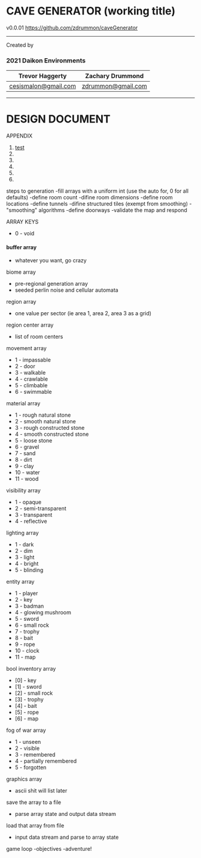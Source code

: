 # CAVE GENERATOR (working title)
v0.0.01
https://github.com/zdrummon/caveGenerator

---

Created by 
### 2021 Daikon Environments

| Trevor Haggerty | Zachary Drummond |
| ------------- | ------------- |
| cesismalon@gmail.com | zdrummon@gmail.com |  
---

# DESIGN DOCUMENT
APPENDIX
1. [test](#buffer-array)
2. 
3. 
4. 
5. 
6. 





steps to generation
 -fill arrays with a uniform int (use the auto for, 0 for all defaults)
 -define room count
 -difine room dimensions
 -define room locations
 -define tunnels
 -difine structured tiles (exempt from smoothing)
 -"smoothing" algorithms
 -define doorways
 -validate the map and respond


ARRAY KEYS
 - 0 - void

#### buffer array
 - whatever you want, go crazy

biome array
 - pre-regional generation array
 - seeded perlin noise and cellular automata

region array
 - one value per sector (ie area 1, area 2, area 3 as a grid)

region center array
 - list of room centers

movement array
 - 1 - impassable
 - 2 - door
 - 3 - walkable
 - 4 - crawlable
 - 5 - climbable
 - 6 - swimmable

material array
  - 1 - rough natural stone
  - 2 - smooth natural stone
  - 3 - rough constructed stone
  - 4 - smooth constructed stone
  - 5 - loose stone
  - 6 - gravel
  - 7 - sand
  - 8 - dirt
  - 9 - clay
  - 10 - water
  - 11 - wood

visibility array
 - 1 - opaque
 - 2 - semi-transparent
 - 3 - transparent
 - 4 - reflective

lighting array
 - 1 - dark
 - 2 - dim
 - 3 - light
 - 4 - bright
 - 5 - blinding

entity array
  - 1 - player
  - 2 - key
  - 3 - badman
  - 4 - glowing mushroom
  - 5 - sword
  - 6 - small rock
  - 7 - trophy
  - 8 - bait
  - 9 - rope
  - 10 - clock
  - 11 - map

bool inventory array
 - [0] - key
 - [1] - sword
 - [2] - small rock
 - [3] - trophy
 - [4] - bait
 - [5] - rope
 - [6] - map

fog of war array
 - 1 - unseen
 - 2 - visible
 - 3 - remembered
 - 4 - partially remembered
 - 5 - forgotten

graphics array
 - ascii shit will list later

save the array to a file
 - parse array state and output data stream

load that array from file
 - input data stream and parse to array state

game loop
  -objectives
  -adventure!